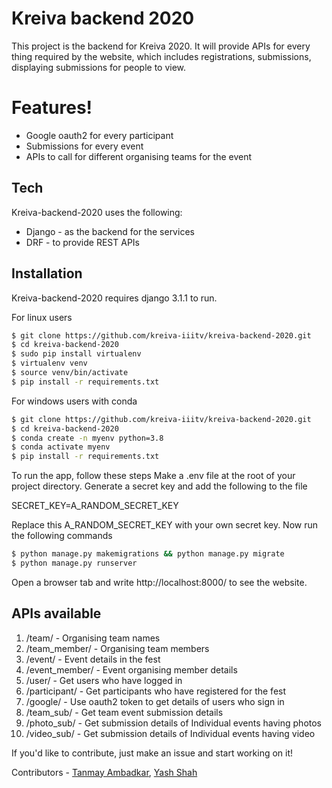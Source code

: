 # Kreiva backend 2020

This project is the backend for Kreiva 2020. It will provide APIs for every thing required by the website, which includes registrations, submissions, displaying submissions for people to view.


# Features!

  - Google oauth2 for every participant
  - Submissions for every event
  - APIs to call for different organising teams for the event

## Tech

Kreiva-backend-2020 uses the following:

* Django - as the backend for the services
* DRF - to provide REST APIs

## Installation

Kreiva-backend-2020 requires django 3.1.1 to run.

For linux users
```sh
$ git clone https://github.com/kreiva-iiitv/kreiva-backend-2020.git
$ cd kreiva-backend-2020
$ sudo pip install virtualenv
$ virtualenv venv
$ source venv/bin/activate
$ pip install -r requirements.txt
```

For windows users with conda
```sh
$ git clone https://github.com/kreiva-iiitv/kreiva-backend-2020.git
$ cd kreiva-backend-2020
$ conda create -n myenv python=3.8
$ conda activate myenv
$ pip install -r requirements.txt
```

To run the app, follow these steps
Make a .env file at the root of your project directory. Generate a secret key and add the following to the file

SECRET_KEY=A_RANDOM_SECRET_KEY

Replace this A_RANDOM_SECRET_KEY with your own secret key. Now run the following commands

```sh
$ python manage.py makemigrations && python manage.py migrate
$ python manage.py runserver
```
Open a browser tab and write http://localhost:8000/ to see the website.

## APIs available

1) /team/ - Organising team names
2) /team_member/ - Organising team members
3) /event/ - Event details in the fest
4) /event_member/ - Event organising member details
5) /user/ - Get users who have logged in 
6) /participant/ - Get participants who have registered for the fest
7) /google/ - Use oauth2 token to get details of users who sign in
8) /team_sub/ - Get team event submission details
9) /photo_sub/ - Get submission details of Individual events having photos
10) /video_sub/ - Get submission details of Individual events having video

If you'd like to contribute, just make an issue and start working on it!

Contributors - [Tanmay Ambadkar](https://github.com/TanmayAmbadkar), [Yash Shah](https://github.com/theyashshahs)

